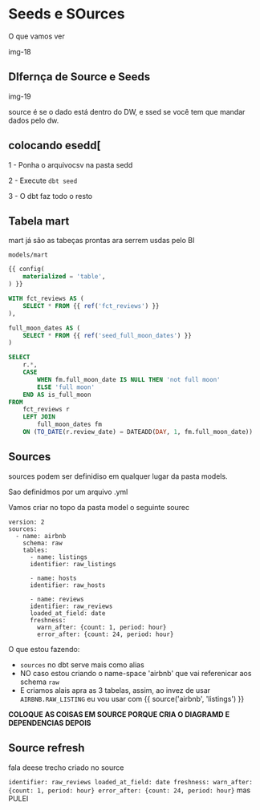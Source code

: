 # Seeds e SOurces

O que vamos ver

img-18

## DIfernça de Source e Seeds

img-19

source é se o dado está dentro do DW, e ssed se você tem que mandar dados pelo dw.

## colocando esedd[

1 - Ponha o arquivocsv na pasta sedd


2 - Execute `dbt seed`

3 - O dbt faz todo o resto

## Tabela mart

mart já sâo as tabeças prontas ara serrem usdas pelo BI



`models/mart`

```sql
{{ config(
	materialized = 'table',
) }}

WITH fct_reviews AS (
	SELECT * FROM {{ ref('fct_reviews') }}
),

full_moon_dates AS (
	SELECT * FROM {{ ref('seed_full_moon_dates') }}
)

SELECT
	r.*,
	CASE
		WHEN fm.full_moon_date IS NULL THEN 'not full moon'
		ELSE 'full moon'
	END AS is_full_moon
FROM
	fct_reviews r
	LEFT JOIN 
		full_moon_dates	fm
	ON (TO_DATE(r.review_date) = DATEADD(DAY, 1, fm.full_moon_date))
```

## Sources

sources podem ser definidiso em qualquer lugar da pasta models.

Sao definidmos por um arquivo .yml

Vamos criar no topo da pasta model o seguinte sourec

```
version: 2
sources:
  - name: airbnb
    schema: raw
    tables:
      - name: listings
      identifier: raw_listings
      
      - name: hosts
      identifier: raw_hosts

      - name: reviews
      identifier: raw_reviews
      loaded_at_field: date
      freshness:
        warn_after: {count: 1, period: hour}
        error_after: {count: 24, period: hour}
```

O que estou fazendo:
+ `sources` no dbt serve mais como alias
+ NO caso estou criando o name-space 'airbnb' que vai referenicar aos schema `raw`
+ E criamos alais apra as 3 tabelas, assim, ao invez de usar `AIRBNB.RAW_LISTING` eu vou usar com {{ source('airbnb', 'listings') }}

**COLOQUE AS COISAS EM SOURCE PORQUE CRIA O DIAGRAMD E DEPENDENCIAS DEPOIS**




## Source refresh
fala deese trecho criado no source

``
identifier: raw_reviews
      loaded_at_field: date
      freshness:
        warn_after: {count: 1, period: hour}
        error_after: {count: 24, period: hour}
``
mas PULEI
